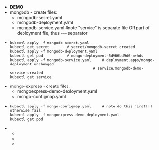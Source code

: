 - **DEMO**
- mongodb - create files:
	- mongodb-secret.yaml
	- mongodb-deployment.yaml
	- mongodb-service.yaml #note "service" is separate file OR part of deployment file, thus --- separator
- ```
  kubectl apply -f mongodb-secret.yaml
  kubectl get secret		# secret/mongodb-secret created
  kubectl apply -f mongodb-deployment.yaml
  kubectl get pod			# mongo-deployment-5d966bd9d6-mvhds
  kubectl apply -f mongodb-service.yaml 	# deployment.apps/mongo-deployment unchanged
  										# service/mongodb-demo-service created
  kubectl get service
  
  ```
- mongo-express - create files:
	- mongoexpress-demo-deployment.yaml
	- mongo-configmap.yaml
- ```
  kubectl apply -f mongo-configmap.yaml		# note do this first!!! otherwise fail
  kubectl apply -f mongoexpress-demo-deployment.yaml
  kubectl get pod
  ```
-
	-
	-
	-